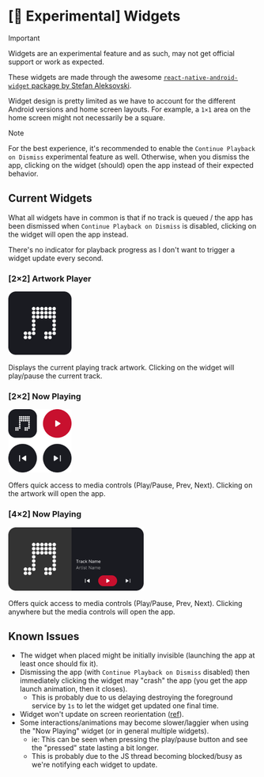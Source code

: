 # [🧪 Experimental] Widgets

> [!IMPORTANT]  
> Widgets are an experimental feature and as such, may not get official support or work as expected.

These widgets are made through the awesome [`react-native-android-widget` package by Stefan Aleksovski](https://github.com/sAleksovski/react-native-android-widget).

Widget design is pretty limited as we have to account for the different Android versions and home screen layouts. For example, a `1×1` area on the home screen might not necessarily be a square.

> [!NOTE]  
> For the best experience, it's recommended to enable the `Continue Playback on Dismiss` experimental feature as well. Otherwise, when you dismiss the app, clicking on the widget (should) open the app instead of their expected behavior.

## Current Widgets

What all widgets have in common is that if no track is queued / the app has been dismissed when `Continue Playback on Dismiss` is disabled, clicking on the widget will open the app instead.

There's no indicator for playback progress as I don't want to trigger a widget update every second.

### [2×2] Artwork Player

<img src="../mobile/assets/widget/artwork-player.png" alt="Artwork Player widget preview image" height="128" width="128" />

Displays the current playing track artwork. Clicking on the widget will play/pause the current track.

### [2×2] Now Playing

<img src="../mobile/assets/widget/now-playing.png" alt="Now Playing widget preview image" height="128" width="128" />

Offers quick access to media controls (Play/Pause, Prev, Next). Clicking on the artwork will open the app.

### [4×2] Now Playing

<img src="../mobile/assets/widget/resizable-now-playing.png" alt="Resizable Now Playing widget preview image" height="128" width="274" />

Offers quick access to media controls (Play/Pause, Prev, Next). Clicking anywhere but the media controls will open the app.

## Known Issues

- The widget when placed might be initially invisible (launching the app at least once should fix it).
- Dismissing the app (with `Continue Playback on Dismiss` disabled) then immediately clicking the widget may "crash" the app (you get the app launch animation, then it closes).
  - This is probably due to us delaying destroying the foreground service by `1s` to let the widget get updated one final time.
- Widget won't update on screen reorientation ([ref](https://github.com/sAleksovski/react-native-android-widget/issues/96)).
- Some interactions/animations may become slower/laggier when using the "Now Playing" widget (or in general multiple widgets).
  - ie: This can be seen when pressing the play/pause button and see the "pressed" state lasting a bit longer.
  - This is probably due to the JS thread becoming blocked/busy as we're notifying each widget to update.
